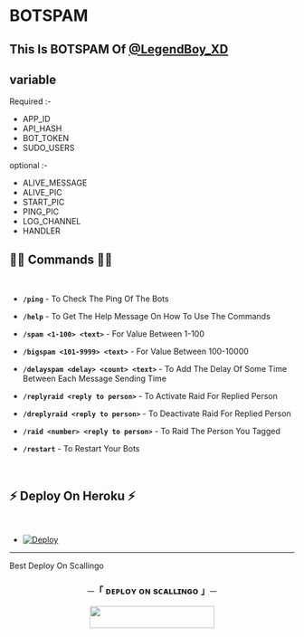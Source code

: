 # BOTSPAM
<p>
<h2> This Is BOTSPAM Of <a href="https://telegram.me/LegendBot_XD">@LegendBoy_XD</a></h2>
</p>


## variable 

Required :-
- APP_ID
- API_HASH
- BOT_TOKEN
- SUDO_USERS

optional :-
- ALIVE_MESSAGE
- ALIVE_PIC
- START_PIC
- PING_PIC
- LOG_CHANNEL
- HANDLER

## 👨‍💻 Commands 👨‍💻

<br>

- <b>```/ping```</b> - To Check The Ping Of The Bots

- <b>```/help```</b> - To Get The Help Message On How To Use The Commands

- <b>```/spam <1-100> <text>```</b> - For Value Between 1-100

- <b>```/bigspam <101-9999> <text>```</b> - For Value Between 100-10000

- <b>```/delayspam <delay> <count> <text>```</b> - To Add The Delay Of Some Time Between Each Message Sending Time 

- <b>```/replyraid <reply to person>```</b> - To Activate Raid For Replied Person

- <b>```/dreplyraid <reply to person>```</b> - To Deactivate Raid For Replied Person

- <b>```/raid <number> <reply to person>```</b> - To Raid The Person You Tagged

- <b>```/restart```</b> - To Restart Your Bots
<br>

## ⚡ Deploy On Heroku ⚡

<br>

- [![Deploy](https://www.herokucdn.com/deploy/button.svg)](https://heroku.com/deploy)



-----
Best Deploy On Scallingo

<h3 align="center">
    ─「 ᴅᴇᴩʟᴏʏ ᴏɴ sᴄᴀʟʟɪɴɢᴏ 」─
    
</h3>

<p align="center"><a href="https://my.scalingo.com/deploy?template=https://github.com/Maxxboykaap/BOTSPAM"> <img src="https://cdn.scalingo.com/deploy/button.svg" width="220" height="38.45"/></a></p>

<h2 align="center">
